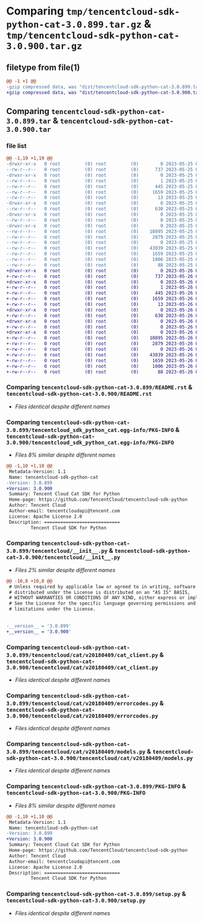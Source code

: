 # Comparing `tmp/tencentcloud-sdk-python-cat-3.0.899.tar.gz` & `tmp/tencentcloud-sdk-python-cat-3.0.900.tar.gz`

## filetype from file(1)

```diff
@@ -1 +1 @@
-gzip compressed data, was "dist/tencentcloud-sdk-python-cat-3.0.899.tar", last modified: Thu May 25 00:19:06 2023, max compression
+gzip compressed data, was "dist/tencentcloud-sdk-python-cat-3.0.900.tar", last modified: Fri May 26 02:12:30 2023, max compression
```

## Comparing `tencentcloud-sdk-python-cat-3.0.899.tar` & `tencentcloud-sdk-python-cat-3.0.900.tar`

### file list

```diff
@@ -1,19 +1,19 @@
-drwxr-xr-x   0 root         (0) root         (0)        0 2023-05-25 00:19:06.000000 tencentcloud-sdk-python-cat-3.0.899/
--rw-r--r--   0 root         (0) root         (0)      737 2023-05-25 00:19:05.000000 tencentcloud-sdk-python-cat-3.0.899/README.rst
-drwxr-xr-x   0 root         (0) root         (0)        0 2023-05-25 00:19:06.000000 tencentcloud-sdk-python-cat-3.0.899/tencentcloud_sdk_python_cat.egg-info/
--rw-r--r--   0 root         (0) root         (0)        1 2023-05-25 00:19:06.000000 tencentcloud-sdk-python-cat-3.0.899/tencentcloud_sdk_python_cat.egg-info/dependency_links.txt
--rw-r--r--   0 root         (0) root         (0)      445 2023-05-25 00:19:06.000000 tencentcloud-sdk-python-cat-3.0.899/tencentcloud_sdk_python_cat.egg-info/SOURCES.txt
--rw-r--r--   0 root         (0) root         (0)     1659 2023-05-25 00:19:06.000000 tencentcloud-sdk-python-cat-3.0.899/tencentcloud_sdk_python_cat.egg-info/PKG-INFO
--rw-r--r--   0 root         (0) root         (0)       13 2023-05-25 00:19:06.000000 tencentcloud-sdk-python-cat-3.0.899/tencentcloud_sdk_python_cat.egg-info/top_level.txt
-drwxr-xr-x   0 root         (0) root         (0)        0 2023-05-25 00:19:06.000000 tencentcloud-sdk-python-cat-3.0.899/tencentcloud/
--rw-r--r--   0 root         (0) root         (0)      630 2023-05-25 00:19:05.000000 tencentcloud-sdk-python-cat-3.0.899/tencentcloud/__init__.py
-drwxr-xr-x   0 root         (0) root         (0)        0 2023-05-25 00:19:06.000000 tencentcloud-sdk-python-cat-3.0.899/tencentcloud/cat/
--rw-r--r--   0 root         (0) root         (0)        0 2023-05-25 00:19:05.000000 tencentcloud-sdk-python-cat-3.0.899/tencentcloud/cat/__init__.py
-drwxr-xr-x   0 root         (0) root         (0)        0 2023-05-25 00:19:06.000000 tencentcloud-sdk-python-cat-3.0.899/tencentcloud/cat/v20180409/
--rw-r--r--   0 root         (0) root         (0)    10895 2023-05-25 00:19:05.000000 tencentcloud-sdk-python-cat-3.0.899/tencentcloud/cat/v20180409/cat_client.py
--rw-r--r--   0 root         (0) root         (0)     2879 2023-05-25 00:19:05.000000 tencentcloud-sdk-python-cat-3.0.899/tencentcloud/cat/v20180409/errorcodes.py
--rw-r--r--   0 root         (0) root         (0)        0 2023-05-25 00:19:05.000000 tencentcloud-sdk-python-cat-3.0.899/tencentcloud/cat/v20180409/__init__.py
--rw-r--r--   0 root         (0) root         (0)    43039 2023-05-25 00:19:05.000000 tencentcloud-sdk-python-cat-3.0.899/tencentcloud/cat/v20180409/models.py
--rw-r--r--   0 root         (0) root         (0)     1659 2023-05-25 00:19:06.000000 tencentcloud-sdk-python-cat-3.0.899/PKG-INFO
--rw-r--r--   0 root         (0) root         (0)     1006 2023-05-25 00:19:05.000000 tencentcloud-sdk-python-cat-3.0.899/setup.py
--rw-r--r--   0 root         (0) root         (0)       88 2023-05-25 00:19:06.000000 tencentcloud-sdk-python-cat-3.0.899/setup.cfg
+drwxr-xr-x   0 root         (0) root         (0)        0 2023-05-26 02:12:30.000000 tencentcloud-sdk-python-cat-3.0.900/
+-rw-r--r--   0 root         (0) root         (0)      737 2023-05-26 02:12:30.000000 tencentcloud-sdk-python-cat-3.0.900/README.rst
+drwxr-xr-x   0 root         (0) root         (0)        0 2023-05-26 02:12:30.000000 tencentcloud-sdk-python-cat-3.0.900/tencentcloud_sdk_python_cat.egg-info/
+-rw-r--r--   0 root         (0) root         (0)        1 2023-05-26 02:12:30.000000 tencentcloud-sdk-python-cat-3.0.900/tencentcloud_sdk_python_cat.egg-info/dependency_links.txt
+-rw-r--r--   0 root         (0) root         (0)      445 2023-05-26 02:12:30.000000 tencentcloud-sdk-python-cat-3.0.900/tencentcloud_sdk_python_cat.egg-info/SOURCES.txt
+-rw-r--r--   0 root         (0) root         (0)     1659 2023-05-26 02:12:30.000000 tencentcloud-sdk-python-cat-3.0.900/tencentcloud_sdk_python_cat.egg-info/PKG-INFO
+-rw-r--r--   0 root         (0) root         (0)       13 2023-05-26 02:12:30.000000 tencentcloud-sdk-python-cat-3.0.900/tencentcloud_sdk_python_cat.egg-info/top_level.txt
+drwxr-xr-x   0 root         (0) root         (0)        0 2023-05-26 02:12:30.000000 tencentcloud-sdk-python-cat-3.0.900/tencentcloud/
+-rw-r--r--   0 root         (0) root         (0)      630 2023-05-26 02:12:30.000000 tencentcloud-sdk-python-cat-3.0.900/tencentcloud/__init__.py
+drwxr-xr-x   0 root         (0) root         (0)        0 2023-05-26 02:12:30.000000 tencentcloud-sdk-python-cat-3.0.900/tencentcloud/cat/
+-rw-r--r--   0 root         (0) root         (0)        0 2023-05-26 02:12:30.000000 tencentcloud-sdk-python-cat-3.0.900/tencentcloud/cat/__init__.py
+drwxr-xr-x   0 root         (0) root         (0)        0 2023-05-26 02:12:30.000000 tencentcloud-sdk-python-cat-3.0.900/tencentcloud/cat/v20180409/
+-rw-r--r--   0 root         (0) root         (0)    10895 2023-05-26 02:12:30.000000 tencentcloud-sdk-python-cat-3.0.900/tencentcloud/cat/v20180409/cat_client.py
+-rw-r--r--   0 root         (0) root         (0)     2879 2023-05-26 02:12:30.000000 tencentcloud-sdk-python-cat-3.0.900/tencentcloud/cat/v20180409/errorcodes.py
+-rw-r--r--   0 root         (0) root         (0)        0 2023-05-26 02:12:30.000000 tencentcloud-sdk-python-cat-3.0.900/tencentcloud/cat/v20180409/__init__.py
+-rw-r--r--   0 root         (0) root         (0)    43039 2023-05-26 02:12:30.000000 tencentcloud-sdk-python-cat-3.0.900/tencentcloud/cat/v20180409/models.py
+-rw-r--r--   0 root         (0) root         (0)     1659 2023-05-26 02:12:30.000000 tencentcloud-sdk-python-cat-3.0.900/PKG-INFO
+-rw-r--r--   0 root         (0) root         (0)     1006 2023-05-26 02:12:30.000000 tencentcloud-sdk-python-cat-3.0.900/setup.py
+-rw-r--r--   0 root         (0) root         (0)       88 2023-05-26 02:12:30.000000 tencentcloud-sdk-python-cat-3.0.900/setup.cfg
```

### Comparing `tencentcloud-sdk-python-cat-3.0.899/README.rst` & `tencentcloud-sdk-python-cat-3.0.900/README.rst`

 * *Files identical despite different names*

### Comparing `tencentcloud-sdk-python-cat-3.0.899/tencentcloud_sdk_python_cat.egg-info/PKG-INFO` & `tencentcloud-sdk-python-cat-3.0.900/tencentcloud_sdk_python_cat.egg-info/PKG-INFO`

 * *Files 8% similar despite different names*

```diff
@@ -1,10 +1,10 @@
 Metadata-Version: 1.1
 Name: tencentcloud-sdk-python-cat
-Version: 3.0.899
+Version: 3.0.900
 Summary: Tencent Cloud Cat SDK for Python
 Home-page: https://github.com/TencentCloud/tencentcloud-sdk-python
 Author: Tencent Cloud
 Author-email: tencentcloudapi@tencent.com
 License: Apache License 2.0
 Description: ============================
         Tencent Cloud SDK for Python
```

### Comparing `tencentcloud-sdk-python-cat-3.0.899/tencentcloud/__init__.py` & `tencentcloud-sdk-python-cat-3.0.900/tencentcloud/__init__.py`

 * *Files 2% similar despite different names*

```diff
@@ -10,8 +10,8 @@
 # Unless required by applicable law or agreed to in writing, software
 # distributed under the License is distributed on an "AS IS" BASIS,
 # WITHOUT WARRANTIES OR CONDITIONS OF ANY KIND, either express or implied.
 # See the License for the specific language governing permissions and
 # limitations under the License.
 
 
-__version__ = '3.0.899'
+__version__ = '3.0.900'
```

### Comparing `tencentcloud-sdk-python-cat-3.0.899/tencentcloud/cat/v20180409/cat_client.py` & `tencentcloud-sdk-python-cat-3.0.900/tencentcloud/cat/v20180409/cat_client.py`

 * *Files identical despite different names*

### Comparing `tencentcloud-sdk-python-cat-3.0.899/tencentcloud/cat/v20180409/errorcodes.py` & `tencentcloud-sdk-python-cat-3.0.900/tencentcloud/cat/v20180409/errorcodes.py`

 * *Files identical despite different names*

### Comparing `tencentcloud-sdk-python-cat-3.0.899/tencentcloud/cat/v20180409/models.py` & `tencentcloud-sdk-python-cat-3.0.900/tencentcloud/cat/v20180409/models.py`

 * *Files identical despite different names*

### Comparing `tencentcloud-sdk-python-cat-3.0.899/PKG-INFO` & `tencentcloud-sdk-python-cat-3.0.900/PKG-INFO`

 * *Files 8% similar despite different names*

```diff
@@ -1,10 +1,10 @@
 Metadata-Version: 1.1
 Name: tencentcloud-sdk-python-cat
-Version: 3.0.899
+Version: 3.0.900
 Summary: Tencent Cloud Cat SDK for Python
 Home-page: https://github.com/TencentCloud/tencentcloud-sdk-python
 Author: Tencent Cloud
 Author-email: tencentcloudapi@tencent.com
 License: Apache License 2.0
 Description: ============================
         Tencent Cloud SDK for Python
```

### Comparing `tencentcloud-sdk-python-cat-3.0.899/setup.py` & `tencentcloud-sdk-python-cat-3.0.900/setup.py`

 * *Files identical despite different names*

